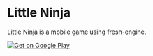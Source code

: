 # Little Ninja
Little Ninja is a mobile game using fresh-engine.

[![Get on Google Play](https://play.google.com/intl/en_us/badges/static/images/badges/en_badge_web_generic.png)](https://play.google.com/store/apps/details?id=de.funkyzoo.NinjaBoy)